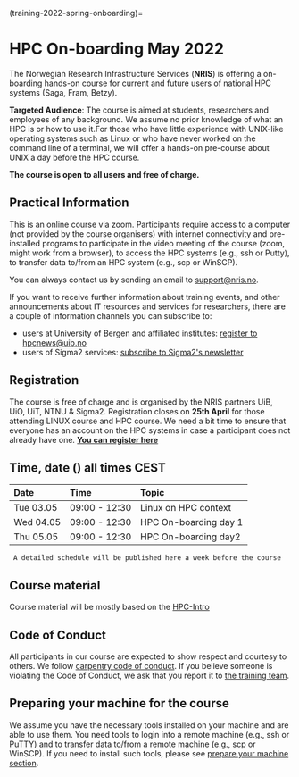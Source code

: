 (training-2022-spring-onboarding)=

# HPC On-boarding May 2022

The Norwegian Research Infrastructure Services (**NRIS**) is offering 
a on-boarding hands-on course for current and future users of national HPC systems 
(Saga, Fram, Betzy). 

**Targeted Audience**: The course is aimed at students, researchers and employees of any
background. We assume no prior knowledge of what an HPC is or how to use it.For those who
have little experience with UNIX-like operating systems such as Linux or who have never
worked on the command line of a terminal, we will offer a hands-on pre-course about UNIX 
a day before the HPC course.

**The course is open to all users and free of charge.**

## **Practical Information**

This is an online course via zoom. Participants require access to a computer
(not provided by the course organisers) with internet connectivity and
pre-installed programs to participate in the video meeting of the course (zoom,
might work from a browser), to access the HPC systems (e.g., ssh or Putty), to
transfer data to/from an HPC system (e.g., scp or WinSCP).

You can always contact us by sending an email to [support@nris.no](mailto:support@nris.no).

If you want to receive further information about training events, and other announcements about IT resources and services for researchers, there are a couple of information channels you can subscribe to:
- users at University of Bergen and affiliated institutes: [register to hpcnews@uib.no](https://mailman.uib.no/listinfo/hpcnews)
- users of Sigma2 services: [subscribe to Sigma2's newsletter](https://sigma2.us13.list-manage.com/subscribe?u=4fd109ad79a5dca6dde7e4997&id=59b164c7b6)

## **Registration**

The course is free of charge and is organised by the NRIS partners UiB, UiO, UiT, NTNU & Sigma2. Registration closes on **25th April** for those attending LINUX course and HPC course. We need a bit time to ensure that everyone has an account on the HPC systems in case a participant does not already have one.
**[You can register here](https://skjemaker.app.uib.no/view.php?id=12253729)**

## Time, date () all times CEST
|   Date    |  Time   |  Topic	|
| :----------- | :----------- | :---------- |
| Tue 03.05    | 09:00 - 12:30 | Linux on HPC context |
| Wed 04.05    | 09:00 - 12:30 | HPC On-boarding day 1|
| Thu 05.05    | 09:00 - 12:30 | HPC On-boarding day2 |

```{note}
 A detailed schedule will be published here a week before the course

```
## Course material

Course material will be mostly based on the [HPC-Intro](https://training.pages.sigma2.no/tutorials/hpc-intro/index.html) 

## Code of Conduct

All participants in our course are expected to show respect and courtesy to
others. We follow [carpentry code of
conduct](https://docs.carpentries.org/topic_folders/policies/code-of-conduct.html#code-of-conduct-detailed-view).
If you believe someone is violating the Code of Conduct, we ask that you report
it to [the training team](mailto:training@nris.no).

## Preparing your machine for the course

We assume you have the necessary tools installed on your machine and are able
to use them. You need tools to login into a remote machine (e.g., ssh or PuTTY)
and to transfer data to/from a remote machine (e.g., scp or WinSCP). If you
need to install such tools, please see [prepare your machine
section](https://wiki.uib.no/hpcdoc/index.php/HPC_and_NIRD_toolkit_course_fall_2020#Preparing_your_machine_for_the_course).
